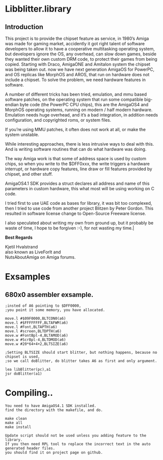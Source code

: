 # Libblitter.library

## Introduction

This project is to provide the chipset feature as service, in 1980’s Amiga was made for gaming market, accidently it got right talent of software developers to allow it to have a cooperative multitasking operating system, but developers ignore the OS, any overhead, can slow down games, beside they wanted their own custom DRM code, to protect their games from being copied. Starting with Draco, AmigaONE and Amitalon system the chipset was being taken out. now we have next generation AmigaOS for PowerPC, and OS replicas like MorphOS and AROS, that run on hardware does not include a chipset. To solve the problem, we need hardware features in software.

A number of different tricks has been tried, emulation, and mmu based software patches, on the operating system that run some compatible big-endian byte code (the PowerPC CPU chips), this are the AmigaOS4 and MorphOS operating systems, running on modern / half modern hardware.
Emulation needs huge overhead, and it’s a bad integration, in addition needs configuration, and copyrighted roms, or system files. 

If you’re using MMU patches, it often does not work at all, or make the system unstable. 

While interesting approaches, there is less intrusive ways to deal with this. And is writing software routines that can do what hardware was doing.

The way Amiga work is that some of address space is used by custom chips, so when you write to the $DFF0xxx, the write triggers a hardware interrupt, or hardware copy features, line draw or fill features provided by chipset, and other stuff.

AmigaOS4.1 SDK provides a struct declares all address and name of this parameters in custom hardware, this what most will be using working on C code.

I tried first to use UAE code as bases for library, it was bit too complexed, then I tried to use code from another project Blitzen by Peter Gordon. This resulted in software license change to Open-Source Freeware license.

I also speculated about writing my own from ground up, but it probably be waste of time, I hope to be forgiven :-), for not wasting my time.|

**Best Regards**

Kjetil Hvalstrand  
also known as LiveForIt and  
NutsAboutAmiga on Amiga forums.

# Exsamples

## 680x0 assembler exsample.

    ;insted of A6 pointing to $DFF0000, 
    ;you point it some memory, you have allocated.
    
    move.l #$09F0000,BLTCON0(a6)
    move.l #$FFFFFFFF,BLTAFWM(a6)
    move.l #Font,BLTAPTH(a6)
    move.l #screen,BLTDPTH(a6)
    move.w #FontBpl-4,BLTAMOD(a6)
    move.w #ScrBpl-4,BLTDMOD(a6)
    move.w #20*64+4+2,BLTSIZE(a6)
    
    ;Setting BLTSIZE should start blitter, but nothing happens, because no chipset is used,
    ;so we call doBlitter, do blitter takes A6 as first and only argument.
      
    lea libBlitter(pc),a1
    jsr doBlitter(a1)


# Compiling..

    You need to have AmigaOS4.1 SDK installed.
    find the directory with the makefile, and do.

    make clean
    make all
    make install
    
    Update script should not be used unless you adding feature to the library.
    If you then need RPL tool to replace the incorrect text in the auto generated header files.
    you should find it on project page on github.
